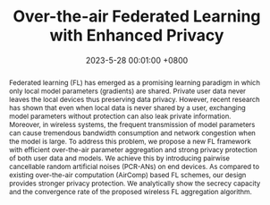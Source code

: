 ---
title:          "Over-the-air Federated Learning with Enhanced Privacy"
date:           2023-5-28 00:01:00 +0800
selected:       true
pub:            "IEEE International Conference on Communications (ICC)"
# pub_pre:        "Submitted to "
# pub_post:       'Under review.'
pub_last:       ' <span class="badge badge-pill badge-publication badge-success">Conference</span>'
pub_date:       "2023"
# semantic_scholar_id: 204e3073870fae3d05bcbc2f6a8e263d9b72e776  # use this to retrieve citation count
abstract: >-
  Federated learning (FL) has emerged as a promising learning paradigm in which only local model parameters (gradients) are shared. Private user data never leaves the local devices thus preserving data privacy. However, recent research has shown that even when local data is never shared by a user, exchanging model parameters without protection can also leak private information. Moreover, in wireless systems, the frequent transmission of model parameters can cause tremendous bandwidth consumption and network congestion when the model is large. To address this problem, we propose a new FL framework with efficient over-the-air parameter aggregation and strong privacy protection of both user data and models. We achieve this by introducing pairwise cancellable random artificial noises (PCR-ANs) on end devices. As compared to existing over-the-air computation (AirComp) based FL schemes, our design provides stronger privacy protection. We analytically show the secrecy capacity and the convergence rate of the proposed wireless FL aggregation algorithm.
cover:          /assets/images/covers/ICC2023.png
authors:
  - Xiaochan Xue#
  - Moh Khalid Hasan
  - Shucheng Yu#
  - Laxima Niure Kandel
  - Min Song
# * is equal contribution
links:
  Paper: https://ieeexplore.ieee.org/abstract/document/10278765/
  # Code: https://github.com/Luna-Xue
  # Unsplash: https://unsplash.com/photos/sliced-in-half-pineapple--_PLJZmHZzk

---